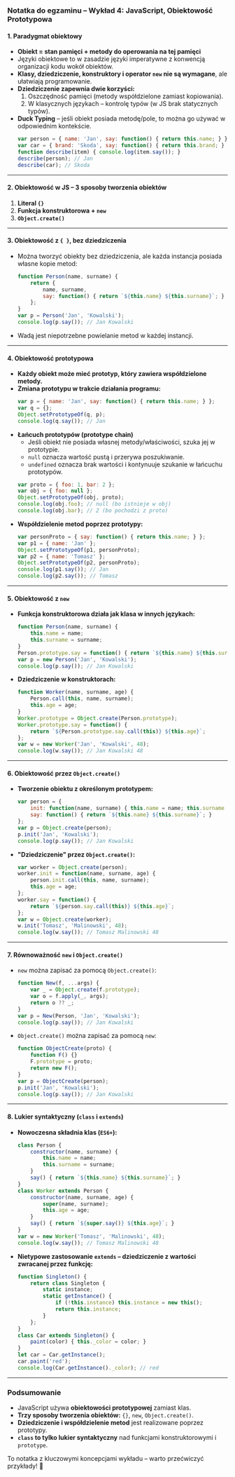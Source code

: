 ### **Notatka do egzaminu – Wykład 4: JavaScript, Obiektowość Prototypowa**

#### **1. Paradygmat obiektowy**
- **Obiekt = stan pamięci + metody do operowania na tej pamięci**
- Języki obiektowe to w zasadzie języki imperatywne z konwencją organizacji kodu wokół obiektów.
- **Klasy, dziedziczenie, konstruktory i operator `new` nie są wymagane**, ale ułatwiają programowanie.
- **Dziedziczenie zapewnia dwie korzyści:**
  1. Oszczędność pamięci (metody współdzielone zamiast kopiowania).
  2. W klasycznych językach – kontrolę typów (w JS brak statycznych typów).
- **Duck Typing** – jeśli obiekt posiada metodę/pole, to można go używać w odpowiednim kontekście.
  ```js
  var person = { name: 'Jan', say: function() { return this.name; } };
  var car = { brand: 'Skoda', say: function() { return this.brand; } };
  function describe(item) { console.log(item.say()); }
  describe(person); // Jan
  describe(car); // Skoda
  ```

---

#### **2. Obiektowość w JS – 3 sposoby tworzenia obiektów**
1. **Literal `{}`**
2. **Funkcja konstruktorowa + `new`**
3. **`Object.create()`**

---

#### **3. Obiektowość z `{ }`, bez dziedziczenia**
- Można tworzyć obiekty bez dziedziczenia, ale każda instancja posiada własne kopie metod:
  ```js
  function Person(name, surname) {
      return { 
          name, surname,
          say: function() { return `${this.name} ${this.surname}`; }
      };
  }
  var p = Person('Jan', 'Kowalski');
  console.log(p.say()); // Jan Kowalski
  ```
- Wadą jest niepotrzebne powielanie metod w każdej instancji.

---

#### **4. Obiektowość prototypowa**
- **Każdy obiekt może mieć prototyp, który zawiera współdzielone metody.**
- **Zmiana prototypu w trakcie działania programu:**
  ```js
  var p = { name: 'Jan', say: function() { return this.name; } };
  var q = {};
  Object.setPrototypeOf(q, p);
  console.log(q.say()); // Jan
  ```
- **Łańcuch prototypów (prototype chain)**
  - Jeśli obiekt nie posiada własnej metody/właściwości, szuka jej w prototypie.
  - `null` oznacza wartość pustą i przerywa poszukiwanie.
  - `undefined` oznacza brak wartości i kontynuuje szukanie w łańcuchu prototypów.
  ```js
  var proto = { foo: 1, bar: 2 };
  var obj = { foo: null };
  Object.setPrototypeOf(obj, proto);
  console.log(obj.foo); // null (bo istnieje w obj)
  console.log(obj.bar); // 2 (bo pochodzi z proto)
  ```
- **Współdzielenie metod poprzez prototypy:**
  ```js
  var personProto = { say: function() { return this.name; } };
  var p1 = { name: 'Jan' };
  Object.setPrototypeOf(p1, personProto);
  var p2 = { name: 'Tomasz' };
  Object.setPrototypeOf(p2, personProto);
  console.log(p1.say()); // Jan
  console.log(p2.say()); // Tomasz
  ```

---

#### **5. Obiektowość z `new`**
- **Funkcja konstruktorowa działa jak klasa w innych językach:**
  ```js
  function Person(name, surname) {
      this.name = name;
      this.surname = surname;
  }
  Person.prototype.say = function() { return `${this.name} ${this.surname}`; };
  var p = new Person('Jan', 'Kowalski');
  console.log(p.say()); // Jan Kowalski
  ```
- **Dziedziczenie w konstruktorach:**
  ```js
  function Worker(name, surname, age) {
      Person.call(this, name, surname);
      this.age = age;
  }
  Worker.prototype = Object.create(Person.prototype);
  Worker.prototype.say = function() {
      return `${Person.prototype.say.call(this)} ${this.age}`;
  };
  var w = new Worker('Jan', 'Kowalski', 48);
  console.log(w.say()); // Jan Kowalski 48
  ```

---

#### **6. Obiektowość przez `Object.create()`**
- **Tworzenie obiektu z określonym prototypem:**
  ```js
  var person = {
      init: function(name, surname) { this.name = name; this.surname = surname; },
      say: function() { return `${this.name} ${this.surname}`; }
  };
  var p = Object.create(person);
  p.init('Jan', 'Kowalski');
  console.log(p.say()); // Jan Kowalski
  ```
- **"Dziedziczenie" przez `Object.create()`:**
  ```js
  var worker = Object.create(person);
  worker.init = function(name, surname, age) {
      person.init.call(this, name, surname);
      this.age = age;
  };
  worker.say = function() {
      return `${person.say.call(this)} ${this.age}`;
  };
  var w = Object.create(worker);
  w.init('Tomasz', 'Malinowski', 48);
  console.log(w.say()); // Tomasz Malinowski 48
  ```

---

#### **7. Równoważność `new` i `Object.create()`**
- `new` można zapisać za pomocą `Object.create()`:
  ```js
  function New(f, ...args) {
      var _ = Object.create(f.prototype);
      var o = f.apply(_, args);
      return o ?? _;
  }
  var p = New(Person, 'Jan', 'Kowalski');
  console.log(p.say()); // Jan Kowalski
  ```
- `Object.create()` można zapisać za pomocą `new`:
  ```js
  function ObjectCreate(proto) {
      function F() {}
      F.prototype = proto;
      return new F();
  }
  var p = ObjectCreate(person);
  p.init('Jan', 'Kowalski');
  console.log(p.say()); // Jan Kowalski
  ```

---

#### **8. Lukier syntaktyczny (`class` i `extends`)**
- **Nowoczesna składnia klas (`ES6+`):**
  ```js
  class Person {
      constructor(name, surname) {
          this.name = name;
          this.surname = surname;
      }
      say() { return `${this.name} ${this.surname}`; }
  }
  class Worker extends Person {
      constructor(name, surname, age) {
          super(name, surname);
          this.age = age;
      }
      say() { return `${super.say()} ${this.age}`; }
  }
  var w = new Worker('Tomasz', 'Malinowski', 48);
  console.log(w.say()); // Tomasz Malinowski 48
  ```
- **Nietypowe zastosowanie `extends` – dziedziczenie z wartości zwracanej przez funkcję:**
  ```js
  function Singleton() {
      return class Singleton {
          static instance;
          static getInstance() {
              if (!this.instance) this.instance = new this();
              return this.instance;
          }
      };
  }
  class Car extends Singleton() {
      paint(color) { this._color = color; }
  }
  let car = Car.getInstance();
  car.paint('red');
  console.log(Car.getInstance()._color); // red
  ```

---

### **Podsumowanie**
- JavaScript używa **obiektowości prototypowej** zamiast klas.
- **Trzy sposoby tworzenia obiektów:** `{}`, `new`, `Object.create()`.
- **Dziedziczenie i współdzielenie metod** jest realizowane poprzez prototypy.
- **`class` to tylko lukier syntaktyczny** nad funkcjami konstruktorowymi i `prototype`.
  
To notatka z kluczowymi koncepcjami wykładu – warto przećwiczyć przykłady! 🚀